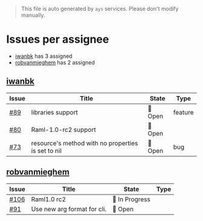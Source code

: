 > This file is auto generated by `ays` services. Please don't modify manually.

# Issues per assignee
- [iwanbk](#iwanbk) has 3 assigned
- [robvanmieghem](#robvanmieghem) has 2 assigned



## [iwanbk](https://github.com/iwanbk)

|Issue|Title|State|Type|
|-----|-----|-----|----|
|[#89](https://github.com/jumpscale/go-raml/issues/89)|libraries support |:red_circle: Open|feature|
|[#80](https://github.com/jumpscale/go-raml/issues/80)|Raml-1.0-rc2 support|:red_circle: Open||
|[#73](https://github.com/jumpscale/go-raml/issues/73)|resource's method with no properties is set to nil|:red_circle: Open|bug|


## [robvanmieghem](https://github.com/robvanmieghem)

|Issue|Title|State|Type|
|-----|-----|-----|----|
|[#106](https://github.com/jumpscale/go-raml/issues/106)|Raml1.0 rc2|:large_blue_circle: In Progress||
|[#91](https://github.com/jumpscale/go-raml/issues/91)|Use new arg format for cli.|:red_circle: Open||

